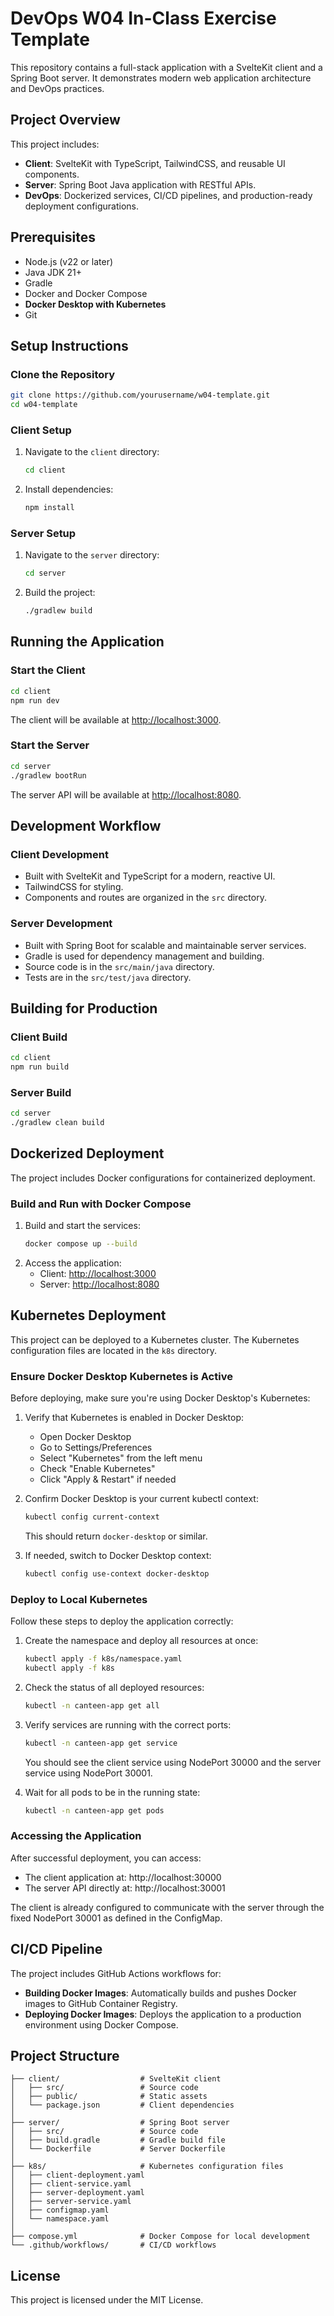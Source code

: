 # DevOps W04 In-Class Exercise Template

This repository contains a full-stack application with a SvelteKit client and a Spring Boot server. It demonstrates modern web application architecture and DevOps practices.

## Project Overview

This project includes:
- **Client**: SvelteKit with TypeScript, TailwindCSS, and reusable UI components.
- **Server**: Spring Boot Java application with RESTful APIs.
- **DevOps**: Dockerized services, CI/CD pipelines, and production-ready deployment configurations.

## Prerequisites

- Node.js (v22 or later)
- Java JDK 21+
- Gradle
- Docker and Docker Compose
- **Docker Desktop with Kubernetes**
- Git

## Setup Instructions

### Clone the Repository

```bash
git clone https://github.com/yourusername/w04-template.git
cd w04-template
```

### Client Setup

1. Navigate to the `client` directory:
   ```bash
   cd client
   ```
2. Install dependencies:
   ```bash
   npm install
   ```

### Server Setup

1. Navigate to the `server` directory:
   ```bash
   cd server
   ```
2. Build the project:
   ```bash
   ./gradlew build
   ```

## Running the Application

### Start the Client

```bash
cd client
npm run dev
```
The client will be available at [http://localhost:3000](http://localhost:3000).

### Start the Server

```bash
cd server
./gradlew bootRun
```
The server API will be available at [http://localhost:8080](http://localhost:8080).

## Development Workflow

### Client Development

- Built with SvelteKit and TypeScript for a modern, reactive UI.
- TailwindCSS for styling.
- Components and routes are organized in the `src` directory.

### Server Development

- Built with Spring Boot for scalable and maintainable server services.
- Gradle is used for dependency management and building.
- Source code is in the `src/main/java` directory.
- Tests are in the `src/test/java` directory.

## Building for Production

### Client Build

```bash
cd client
npm run build
```

### Server Build

```bash
cd server
./gradlew clean build
```

## Dockerized Deployment

The project includes Docker configurations for containerized deployment.

### Build and Run with Docker Compose

1. Build and start the services:
   ```bash
   docker compose up --build
   ```
2. Access the application:
   - Client: [http://localhost:3000](http://localhost:3000)
   - Server: [http://localhost:8080](http://localhost:8080)

## Kubernetes Deployment

This project can be deployed to a Kubernetes cluster. The Kubernetes configuration files are located in the `k8s` directory.

### Ensure Docker Desktop Kubernetes is Active

Before deploying, make sure you're using Docker Desktop's Kubernetes:

1. Verify that Kubernetes is enabled in Docker Desktop:
   - Open Docker Desktop
   - Go to Settings/Preferences
   - Select "Kubernetes" from the left menu
   - Check "Enable Kubernetes"
   - Click "Apply & Restart" if needed

2. Confirm Docker Desktop is your current kubectl context:
   ```bash
   kubectl config current-context
   ```
   This should return `docker-desktop` or similar.

3. If needed, switch to Docker Desktop context:
   ```bash
   kubectl config use-context docker-desktop
   ```

### Deploy to Local Kubernetes

Follow these steps to deploy the application correctly:

1. Create the namespace and deploy all resources at once:
   ```bash
   kubectl apply -f k8s/namespace.yaml
   kubectl apply -f k8s
   ```

2. Check the status of all deployed resources:
   ```bash
   kubectl -n canteen-app get all
   ```

3. Verify services are running with the correct ports:
   ```bash
   kubectl -n canteen-app get service
   ```
   You should see the client service using NodePort 30000 and the server service using NodePort 30001.

4. Wait for all pods to be in the running state:
   ```bash
   kubectl -n canteen-app get pods
   ```

### Accessing the Application

After successful deployment, you can access:

- The client application at: http://localhost:30000
- The server API directly at: http://localhost:30001

The client is already configured to communicate with the server through the fixed NodePort 30001 as defined in the ConfigMap.

## CI/CD Pipeline

The project includes GitHub Actions workflows for:
- **Building Docker Images**: Automatically builds and pushes Docker images to GitHub Container Registry.
- **Deploying Docker Images**: Deploys the application to a production environment using Docker Compose.

## Project Structure

```
├── client/                  # SvelteKit client
│   ├── src/                 # Source code
│   ├── public/              # Static assets
│   └── package.json         # Client dependencies
│
├── server/                  # Spring Boot server
│   ├── src/                 # Source code
│   ├── build.gradle         # Gradle build file
│   └── Dockerfile           # Server Dockerfile
│
├── k8s/                     # Kubernetes configuration files
│   ├── client-deployment.yaml
│   ├── client-service.yaml
│   ├── server-deployment.yaml
│   ├── server-service.yaml
│   ├── configmap.yaml
│   └── namespace.yaml
│
├── compose.yml              # Docker Compose for local development
└── .github/workflows/       # CI/CD workflows
```

## License

This project is licensed under the MIT License.